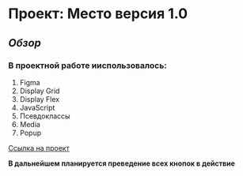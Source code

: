 # Проект: Место версия 1.0

## _Обзор_

### **В проектной работе ииспользовалось:**

1. Figma
2. Display Grid
3. Display Flex
4. JavaScript
5. Псевдоклассы
6. Media
7. Popup

[Ссылка на проект](https://andrey032.github.io/mesto/)

**В дальнейшем планируется преведение всех кнопок в действие**

